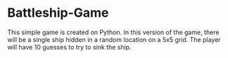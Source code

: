 # Battleship-Game
This simple game is created on Python.
In this version of the game, there will be a single ship hidden in a random location on a 5x5 grid. The player will have 10 guesses to try to sink the ship.
